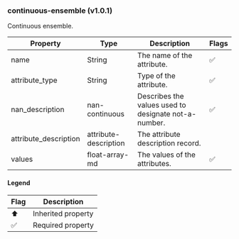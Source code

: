 ### continuous-ensemble (v1.0.1)
Continuous ensemble.

| Property | Type | Description | Flags |
|---|---|---|---|
| name | String | The name of the attribute. | ✅ |
| attribute_type | String | Type of the attribute. | ✅ |
| nan_description | nan-continuous | Describes the values used to designate not-a-number. | ✅ |
| attribute_description | attribute-description | The attribute description record. |  |
| values | float-array-md | The values of the attributes. | ✅ |


#### Legend

| Flag | Description |
| --- | --- |
| ⬆️ | Inherited property |
| ✅ | Required property |

